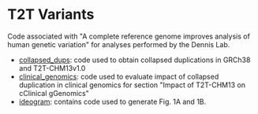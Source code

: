# T2T Variants

Code associated with "A complete reference genome improves analysis of human genetic variation" for analyses performed by the Dennis Lab.

- [collapsed_dups](collapsed_dups): code used to obtain collapsed duplications in GRCh38 and T2T-CHM13v1.0
- [clinical_genomics](clinical_genomics): code used to evaluate impact of collapsed duplication in clinical genomics for section "Impact of T2T-CHM13 on cClinical gGenomics"
- [ideogram](ideogram): contains code used to generate Fig. 1A and 1B.
